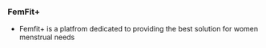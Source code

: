 ### FemFit+ 
* Femfit+ is a platfrom dedicated to providing the best solution for women menstrual needs
